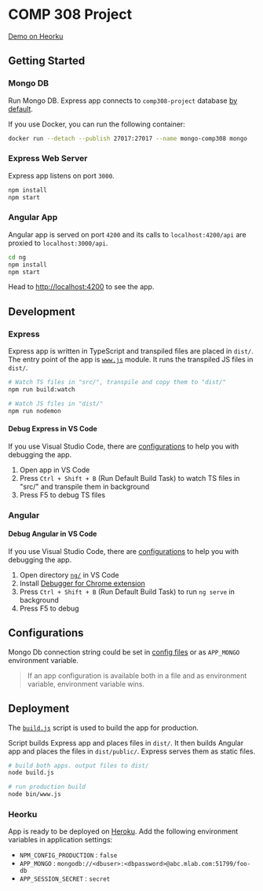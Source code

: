 # COMP 308 Project

[Demo on Heorku](https://comp-308.herokuapp.com)

## Getting Started

### Mongo DB

Run Mongo DB. Express app connects to `comp308-project` database [by default](./src/config/env/development.ts).

If you use Docker, you can run the following container:

```bash
docker run --detach --publish 27017:27017 --name mongo-comp308 mongo
```

### Express Web Server

Express app listens on port `3000`.

```bash
npm install
npm start
```

### Angular App

Angular app is served on port `4200` and its calls to `localhost:4200/api` are proxied to `localhost:3000/api`.

```bash
cd ng
npm install
npm start
```

Head to [http://localhost:4200](http://localhost:4200) to see the app.

## Development

### Express

Express app is written in TypeScript and transpiled files are placed in `dist/`. The entry point of the app is [`www.js`](./bin/www.js) module. It runs the transpiled JS files in `dist/`.

```bash
# Watch TS files in "src/", transpile and copy them to "dist/"
npm run build:watch

# Watch JS files in "dist/"
npm run nodemon
```

#### Debug Express in VS Code

If you use Visual Studio Code, there are [configurations](./.vscode/) to help you with debugging the app.

1. Open app in VS Code
1. Press `Ctrl + Shift + B` (Run Default Build Task) to watch TS files in "src/" and transpile them in background
1. Press F5 to debug TS files

### Angular

#### Debug Angular in VS Code

If you use Visual Studio Code, there are [configurations](./ng/.vscode/) to help you with debugging the app.

1. Open directory [`ng/`](./ng/) in VS Code
1. Install [Debugger for Chrome extension](https://github.com/Microsoft/vscode-chrome-debug)
1. Press `Ctrl + Shift + B` (Run Default Build Task) to run `ng serve` in background
1. Press F5 to debug

## Configurations

Mongo Db connection string could be set in [config files](./src/config/env) or as `APP_MONGO` environment variable.

> If an app configuration is available both in a file and as environment variable, environment variable wins.

## Deployment

The [`build.js`](./build.js) script is used to build the app for production.

Script builds Express app and places files in `dist/`. It then builds Angular app and places the files in `dist/public/`. Express serves them as static files.

```bash
# build both apps. output files to dist/
node build.js

# run production build
node bin/www.js
```

### Heorku

App is ready to be deployed on [Heroku](https://www.heroku.com). Add the following environment variables in application settings:

- `NPM_CONFIG_PRODUCTION` : `false`
- `APP_MONGO` : `mongodb://<dbuser>:<dbpassword>@abc.mlab.com:51799/foo-db`
- `APP_SESSION_SECRET` : `secret`
